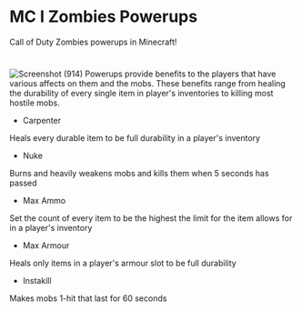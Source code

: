 # MC I Zombies Powerups
Call of Duty Zombies powerups in Minecraft!
# 
![Screenshot (914)](https://github.com/user-attachments/assets/f0b5b535-ce96-44e3-ba5e-22eab4ef3a9d)
Powerups provide benefits to the players that have various affects on them and the mobs. These benefits range from healing the durability of every single item in player's inventories to killing most hostile mobs.

- Carpenter

Heals every durable item to be full durability in a player's inventory
- Nuke

Burns and heavily weakens mobs and kills them when 5 seconds has passed
- Max Ammo

Set the count of every item to be the highest the limit for the item allows for in a player's inventory
- Max Armour

Heals only items in a player's armour slot to be full durability
- Instakill

Makes mobs 1-hit that last for 60 seconds
